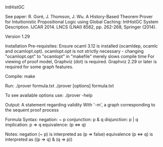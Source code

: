 IntHistGC

See paper: R. Goré, J. Thomson, J. Wu. A History-Based Theorem Prover for Intuitionistic Propositional Logic using Global Caching: IntHistGC System Description. IJCAR 2014. LNCS (LNAI) 8562, pp. 262-268, Springer (2014).

Version 1.29

Installation Pre-requisites:
Ensure ocaml 3.12 is installed (ocamldep, ocamlc and ocamlopt.opt).
    ocamlopt.opt is not strictly necessary -
    changing "ocamlopt.opt" to "ocamlopt" in "makefile" merely slows compile time
For viewing of proof model, Graphviz (dot) is required.
Graphviz 2.29 or later is required for some graph features.

Compile:
    make

Run:
    ./prover formula.txt
    ./prover [options] formula.txt

To see available options use:
    ./prover -help

Output:
    A statement regarding validity
    With '-m', a graph corresponding to the sequent proof process

Formula Syntax:
    negation:       ~ p
    conjunction:    p & q
    disjunction:    p | q
    implication:    p => q
    equivalence:    (p <=> q)

Notes:
    negation (~ p) is interpreted as (p => false)
    equivalence (p <=> q) is interpreted as ((p => q) & (q => p))

